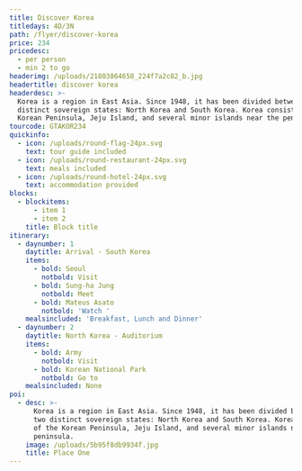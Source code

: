 ```yaml
---
title: Discover Korea
titledays: 4D/3N
path: /flyer/discover-korea
price: 234
pricedesc:
  - per person
  - min 2 to go
headerimg: /uploads/21803864658_224f7a2c82_b.jpg
headertitle: discover korea
headerdesc: >-
  Korea is a region in East Asia. Since 1948, it has been divided between two
  distinct sovereign states: North Korea and South Korea. Korea consists of the
  Korean Peninsula, Jeju Island, and several minor islands near the peninsula.
tourcode: GTAKOR234
quickinfo:
  - icon: /uploads/round-flag-24px.svg
    text: tour guide included
  - icon: /uploads/round-restaurant-24px.svg
    text: meals included
  - icon: /uploads/round-hotel-24px.svg
    text: accommodation provided
blocks:
  - blockitems:
      - item 1
      - item 2
    title: Block title
itinerary:
  - daynumber: 1
    daytitle: Arrival - South Korea
    items:
      - bold: Seoul
        notbold: Visit
      - bold: Sung-ha Jung
        notbold: Meet
      - bold: Mateus Asato
        notbold: 'Watch '
    mealsincluded: 'Breakfast, Lunch and Dinner'
  - daynumber: 2
    daytitle: North Korea - Auditorium
    items:
      - bold: Army
        notbold: Visit
      - bold: Korean National Park
        notbold: Go to
    mealsincluded: None
poi:
  - desc: >-
      Korea is a region in East Asia. Since 1948, it has been divided between
      two distinct sovereign states: North Korea and South Korea. Korea consists
      of the Korean Peninsula, Jeju Island, and several minor islands near the
      peninsula.
    image: /uploads/5b95f8db9934f.jpg
    title: Place One
---
```


